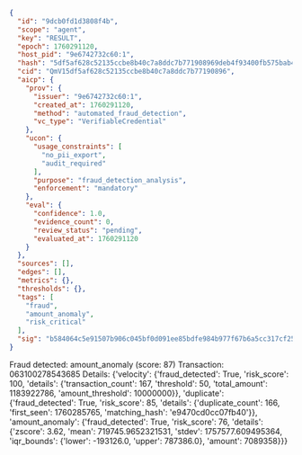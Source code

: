 ```json
{
  "id": "9dcb0fd1d3808f4b",
  "scope": "agent",
  "key": "RESULT",
  "epoch": 1760291120,
  "host_pid": "9e6742732c60:1",
  "hash": "5df5af628c52135ccbe8b40c7a8ddc7b771908969deb4f93400fb575bab44f81",
  "cid": "QmV15df5af628c52135ccbe8b40c7a8ddc7b77190896",
  "aicp": {
    "prov": {
      "issuer": "9e6742732c60:1",
      "created_at": 1760291120,
      "method": "automated_fraud_detection",
      "vc_type": "VerifiableCredential"
    },
    "ucon": {
      "usage_constraints": [
        "no_pii_export",
        "audit_required"
      ],
      "purpose": "fraud_detection_analysis",
      "enforcement": "mandatory"
    },
    "eval": {
      "confidence": 1.0,
      "evidence_count": 0,
      "review_status": "pending",
      "evaluated_at": 1760291120
    }
  },
  "sources": [],
  "edges": [],
  "metrics": {},
  "thresholds": {},
  "tags": [
    "fraud",
    "amount_anomaly",
    "risk_critical"
  ],
  "sig": "b584064c5e91507b906c045bf0d091ee85bdfe984b977f67b6a5cc317cf254d7"
}
```

Fraud detected: amount_anomaly (score: 87)
Transaction: 063100278543685
Details: {'velocity': {'fraud_detected': True, 'risk_score': 100, 'details': {'transaction_count': 167, 'threshold': 50, 'total_amount': 1183922786, 'amount_threshold': 10000000}}, 'duplicate': {'fraud_detected': True, 'risk_score': 85, 'details': {'duplicate_count': 166, 'first_seen': 1760285765, 'matching_hash': 'e9470cd0cc07fb40'}}, 'amount_anomaly': {'fraud_detected': True, 'risk_score': 76, 'details': {'zscore': 3.62, 'mean': 719745.9652321531, 'stdev': 1757577.609495364, 'iqr_bounds': {'lower': -193126.0, 'upper': 787386.0}, 'amount': 7089358}}}